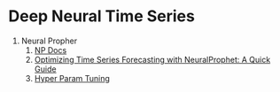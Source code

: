 # Deep Neural Time Series

1. Neural Propher
   1. [NP Docs](https://neuralprophet.com/code/forecaster.html)
   2. [Optimizing Time Series Forecasting with NeuralProphet: A Quick Guide](https://medium.com/@miritrope/optimizing-time-series-forecasting-with-neuralprophet-a-quick-guide-a08afe8216ac)
   3. [Hyper Param Tuning](https://medium.com/eni-digitalks/unlock-the-neuralprophet-potential-hyperparameter-tuning-1905ccb87537)
